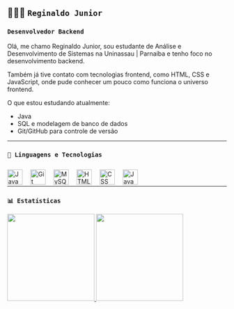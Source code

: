 ## 👨🏻‍💻 `Reginaldo Junior`

### **`Desenvolvedor Backend`**

Olá, me chamo Reginaldo Junior, sou estudante de Análise e Desenvolvimento de Sistemas na Uninassau | Parnaíba e tenho foco no desenvolvimento backend.

Também já tive contato com tecnologias frontend, como HTML, CSS e JavaScript, onde pude conhecer um pouco como funciona o universo frontend.

O que estou estudando atualmente:

- Java 
- SQL e modelagem de banco de dados
- Git/GitHub para controle de versão

---

### `🤖 Linguagens e Tecnologias`

<img align="left" alt="Java" title="Java" width="35px" style="padding-right:15px; margin-top:10px;" src="https://cdn.jsdelivr.net/gh/devicons/devicon@latest/icons/java/java-original.svg" />

<img align="left" alt="Git" title="Git" width="35px" style="padding-right:15px; margin-top:10px;" src="https://cdn.jsdelivr.net/gh/devicons/devicon@latest/icons/git/git-original.svg" />

<img align="left" alt="MySQL" title="MySQL" width="35px" style="padding-right:15px; margin-top:10px;" src="https://cdn.jsdelivr.net/gh/devicons/devicon@latest/icons/mysql/mysql-original.svg" />

<img align="left" alt="HTML" title="HTML" width="35px" style="padding-right:15px; margin-top:10px;" src="https://cdn.jsdelivr.net/gh/devicons/devicon@latest/icons/html5/html5-original.svg" />

<img align="left" alt="CSS" title="CSS" width="35px" style="padding-right:15px; margin-top:10px;" src="https://cdn.jsdelivr.net/gh/devicons/devicon@latest/icons/css3/css3-original.svg" />

<img align="left" alt="JavaScript" title="JavaScript" width="35px" style="padding-right:15px; margin-top:10px;" src="https://cdn.jsdelivr.net/gh/devicons/devicon@latest/icons/javascript/javascript-original.svg" />

<br/>
<br/>

---

### `📊 Estatísticas`

<a href="https://github.com/RegisjrDev">
  <img height="200em" src="https://github-readme-stats.vercel.app/api?username=RegisjrDev&show_icons=true&theme=dark&include_all_commits=true&locale=pt-br"/>
</a>
<a href="https://github.com/RegisjrDev">
  <img height="200em" src="https://github-readme-stats.vercel.app/api/top-langs/?username=RegisjrDev&theme=dark&layout=compact&custom_title=Tecnologias&langs_count=5"/>
</a>

